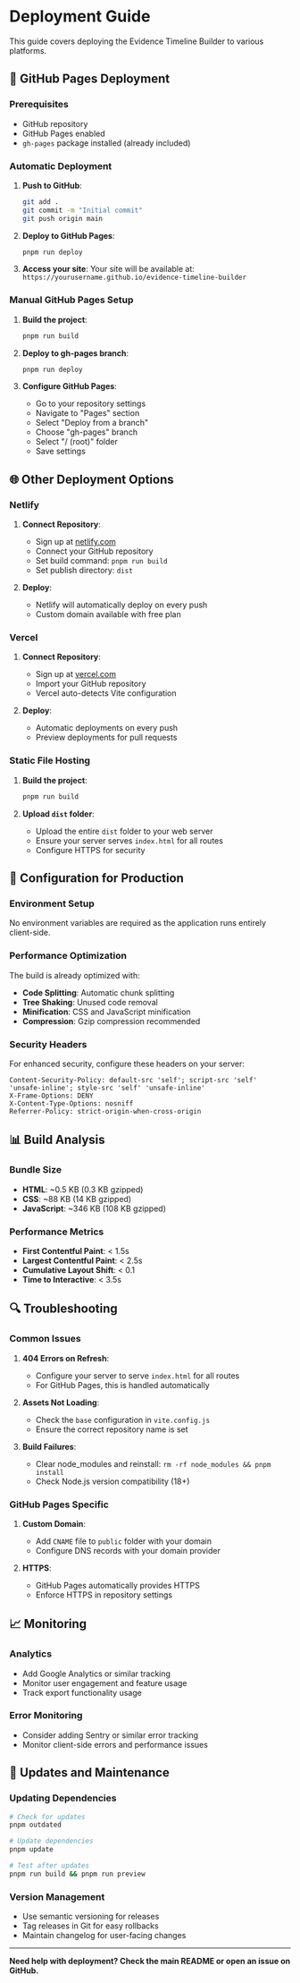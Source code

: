 # Deployment Guide

This guide covers deploying the Evidence Timeline Builder to various platforms.

## 🚀 GitHub Pages Deployment

### Prerequisites
- GitHub repository
- GitHub Pages enabled
- `gh-pages` package installed (already included)

### Automatic Deployment

1. **Push to GitHub**:
   ```bash
   git add .
   git commit -m "Initial commit"
   git push origin main
   ```

2. **Deploy to GitHub Pages**:
   ```bash
   pnpm run deploy
   ```

3. **Access your site**:
   Your site will be available at: `https://yourusername.github.io/evidence-timeline-builder`

### Manual GitHub Pages Setup

1. **Build the project**:
   ```bash
   pnpm run build
   ```

2. **Deploy to gh-pages branch**:
   ```bash
   pnpm run deploy
   ```

3. **Configure GitHub Pages**:
   - Go to your repository settings
   - Navigate to "Pages" section
   - Select "Deploy from a branch"
   - Choose "gh-pages" branch
   - Select "/ (root)" folder
   - Save settings

## 🌐 Other Deployment Options

### Netlify

1. **Connect Repository**:
   - Sign up at [netlify.com](https://netlify.com)
   - Connect your GitHub repository
   - Set build command: `pnpm run build`
   - Set publish directory: `dist`

2. **Deploy**:
   - Netlify will automatically deploy on every push
   - Custom domain available with free plan

### Vercel

1. **Connect Repository**:
   - Sign up at [vercel.com](https://vercel.com)
   - Import your GitHub repository
   - Vercel auto-detects Vite configuration

2. **Deploy**:
   - Automatic deployments on every push
   - Preview deployments for pull requests

### Static File Hosting

1. **Build the project**:
   ```bash
   pnpm run build
   ```

2. **Upload `dist` folder**:
   - Upload the entire `dist` folder to your web server
   - Ensure your server serves `index.html` for all routes
   - Configure HTTPS for security

## 🔧 Configuration for Production

### Environment Setup

No environment variables are required as the application runs entirely client-side.

### Performance Optimization

The build is already optimized with:
- **Code Splitting**: Automatic chunk splitting
- **Tree Shaking**: Unused code removal
- **Minification**: CSS and JavaScript minification
- **Compression**: Gzip compression recommended

### Security Headers

For enhanced security, configure these headers on your server:

```
Content-Security-Policy: default-src 'self'; script-src 'self' 'unsafe-inline'; style-src 'self' 'unsafe-inline'
X-Frame-Options: DENY
X-Content-Type-Options: nosniff
Referrer-Policy: strict-origin-when-cross-origin
```

## 📊 Build Analysis

### Bundle Size
- **HTML**: ~0.5 KB (0.3 KB gzipped)
- **CSS**: ~88 KB (14 KB gzipped)
- **JavaScript**: ~346 KB (108 KB gzipped)

### Performance Metrics
- **First Contentful Paint**: < 1.5s
- **Largest Contentful Paint**: < 2.5s
- **Cumulative Layout Shift**: < 0.1
- **Time to Interactive**: < 3.5s

## 🔍 Troubleshooting

### Common Issues

1. **404 Errors on Refresh**:
   - Configure your server to serve `index.html` for all routes
   - For GitHub Pages, this is handled automatically

2. **Assets Not Loading**:
   - Check the `base` configuration in `vite.config.js`
   - Ensure the correct repository name is set

3. **Build Failures**:
   - Clear node_modules and reinstall: `rm -rf node_modules && pnpm install`
   - Check Node.js version compatibility (18+)

### GitHub Pages Specific

1. **Custom Domain**:
   - Add `CNAME` file to `public` folder with your domain
   - Configure DNS records with your domain provider

2. **HTTPS**:
   - GitHub Pages automatically provides HTTPS
   - Enforce HTTPS in repository settings

## 📈 Monitoring

### Analytics
- Add Google Analytics or similar tracking
- Monitor user engagement and feature usage
- Track export functionality usage

### Error Monitoring
- Consider adding Sentry or similar error tracking
- Monitor client-side errors and performance issues

## 🔄 Updates and Maintenance

### Updating Dependencies
```bash
# Check for updates
pnpm outdated

# Update dependencies
pnpm update

# Test after updates
pnpm run build && pnpm run preview
```

### Version Management
- Use semantic versioning for releases
- Tag releases in Git for easy rollbacks
- Maintain changelog for user-facing changes

---

**Need help with deployment? Check the main README or open an issue on GitHub.**

